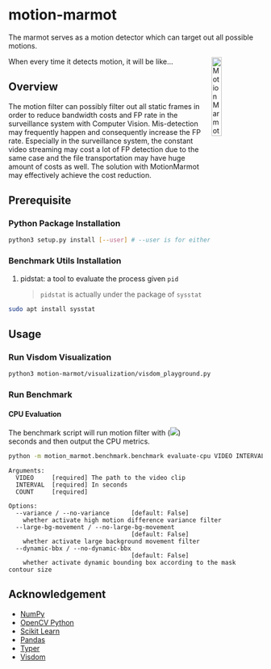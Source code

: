 # motion-marmot

The marmot serves as a motion detector which can target out all possible motions.

<img src="https://media.giphy.com/media/ROcSJHrOhhBkc/source.gif" title="Motion Marmot" width=20% align="right">
When every time it detects motion, it will be like...

## Overview

The motion filter can possibly filter out all static frames in order to reduce bandwidth costs and FP rate in the surveillance system with Computer Vision. Mis-detection may frequently happen and consequently increase the FP rate. Especially in the surveillance system, the constant video streaming may cost a lot of FP detection due to the same case and the file transportation may have huge amount of costs as well. The solution with MotionMarmot may effectively achieve the cost reduction.

## Prerequisite

### Python Package Installation

```bash
python3 setup.py install [--user] # --user is for either installing in user local side or global.
```

### Benchmark Utils Installation

1. pidstat: a tool to evaluate the process given `pid`
    > `pidstat` is actually under the package of `sysstat`

```bash
sudo apt install sysstat
```

## Usage

### Run Visdom Visualization

```bash
python3 motion-marmot/visualization/visdom_playground.py video_clip.mp4
```

### Run Benchmark

#### CPU Evaluation

The benchmark script will run motion filter with (<img src="https://render.githubusercontent.com/render/math?math=(interval)*(count)">) seconds and then output the CPU metrics.

```bash
python -m motion_marmot.benchmark.benchmark evaluate-cpu VIDEO INTERVAL COUNT
```

```
Arguments:
  VIDEO     [required] The path to the video clip
  INTERVAL  [required] In seconds
  COUNT     [required]

Options:
  --variance / --no-variance      [default: False]
    whether activate high motion difference variance filter
  --large-bg-movement / --no-large-bg-movement
                                  [default: False]
    whether activate large background movement filter
  --dynamic-bbx / --no-dynamic-bbx
                                  [default: False]
    whether activate dynamic bounding box according to the mask contour size
```

## Acknowledgement

-   [NumPy](https://numpy.org/)
-   [OpenCV Python](https://github.com/opencv/opencv-python)
-   [Scikit Learn](https://scikit-learn.org/)
-   [Pandas](https://pandas.pydata.org/)
-   [Typer](https://github.com/tiangolo/typer)
-   [Visdom](https://github.com/fossasia/visdom)
